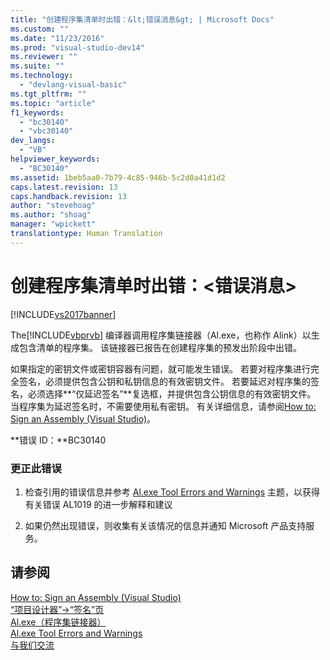 ```yaml
---
title: "创建程序集清单时出错：&lt;错误消息&gt; | Microsoft Docs"
ms.custom: ""
ms.date: "11/23/2016"
ms.prod: "visual-studio-dev14"
ms.reviewer: ""
ms.suite: ""
ms.technology: 
  - "devlang-visual-basic"
ms.tgt_pltfrm: ""
ms.topic: "article"
f1_keywords: 
  - "bc30140"
  - "vbc30140"
dev_langs: 
  - "VB"
helpviewer_keywords: 
  - "BC30140"
ms.assetid: 1beb5aa0-7b79-4c85-946b-5c2d0a41d1d2
caps.latest.revision: 13
caps.handback.revision: 13
author: "stevehoag"
ms.author: "shoag"
manager: "wpickett"
translationtype: Human Translation
---
```

# 创建程序集清单时出错：&lt;错误消息&gt;
[!INCLUDE[vs2017banner](../../../csharp/includes/vs2017banner.md)]

The[!INCLUDE[vbprvb](../../../csharp/programming-guide/concepts/linq/includes/vbprvb_md.md)] 编译器调用程序集链接器（Al.exe，也称作 Alink）以生成包含清单的程序集。  该链接器已报告在创建程序集的预发出阶段中出错。  
  
 如果指定的密钥文件或密钥容器有问题，就可能发生错误。  若要对程序集进行完全签名，必须提供包含公钥和私钥信息的有效密钥文件。  若要延迟对程序集的签名，必须选择**“仅延迟签名”**复选框，并提供包含公钥信息的有效密钥文件。  当程序集为延迟签名时，不需要使用私有密钥。  有关详细信息，请参阅[How to: Sign an Assembly \(Visual Studio\)](http://msdn.microsoft.com/zh-cn/f468a7d3-234c-4353-924d-8e0ae5896564)。  
  
 **错误 ID：**BC30140  
  
### 更正此错误  
  
1.  检查引用的错误信息并参考 [Al.exe Tool Errors and Warnings](http://msdn.microsoft.com/zh-cn/7f125d49-0a03-47a6-9ba9-d61a679a7d4b) 主题，以获得有关错误 AL1019 的进一步解释和建议  
  
2.  如果仍然出现错误，则收集有关该情况的信息并通知 Microsoft 产品支持服务。  
  
## 请参阅  
 [How to: Sign an Assembly \(Visual Studio\)](http://msdn.microsoft.com/zh-cn/f468a7d3-234c-4353-924d-8e0ae5896564)   
 [“项目设计器”\-\>“签名”页](/visual-studio/ide/reference/signing-page-project-designer)   
 [Al.exe（程序集链接器）](../Topic/Al.exe%20\(Assembly%20Linker\).md)   
 [Al.exe Tool Errors and Warnings](http://msdn.microsoft.com/zh-cn/7f125d49-0a03-47a6-9ba9-d61a679a7d4b)   
 [与我们交流](/visual-studio/ide/talk-to-us)